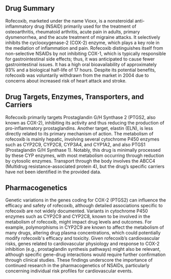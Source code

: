 ## Drug Summary
Rofecoxib, marketed under the name Vioxx, is a nonsteroidal anti-inflammatory drug (NSAID) primarily used for the treatment of osteoarthritis, rheumatoid arthritis, acute pain in adults, primary dysmenorrhea, and the acute treatment of migraine attacks. It selectively inhibits the cyclooxygenase-2 (COX-2) enzyme, which plays a key role in the mediation of inflammation and pain. Rofecoxib distinguishes itself from non-selective NSAIDs by not inhibiting COX-1, which is typically responsible for gastrointestinal side effects; thus, it was anticipated to cause fewer gastrointestinal issues. It has a high oral bioavailability of approximately 93% and a biological half-life of 17 hours. Despite its potential benefits, rofecoxib was voluntarily withdrawn from the market in 2004 due to concerns about increased risk of heart attack and stroke.

## Drug Targets, Enzymes, Transporters, and Carriers
Rofecoxib primarily targets Prostaglandin G/H Synthase 2 (PTGS2, also known as COX-2), inhibiting its activity and thus reducing the production of pro-inflammatory prostaglandins. Another target, elastin (ELN), is less directly related to its primary mechanism of action. The metabolism of rofecoxib is mainly hepatic, involving several cytochrome P450 enzymes such as CYP2C9, CYP2C8, CYP3A4, and CYP1A2, and also PTGS1 (Prostaglandin G/H Synthase 1). Notably, this drug is minimally processed by these CYP enzymes, with most metabolism occurring through reduction by cytosolic enzymes. Transport through the body involves the ABCC4 (Multidrug resistance-associated protein 4), but the drug’s specific carriers have not been identified in the provided data.

## Pharmacogenetics
Genetic variations in the genes coding for COX-2 (PTGS2) can influence the efficacy and safety of rofecoxib, although detailed associations specific to rofecoxib are not widely documented. Variants in cytochrome P450 enzymes such as CYP2C9 and CYP2C8, known to be involved in the metabolism of rofecoxib, might impact drug levels and outcomes. For example, polymorphisms in CYP2C9 are known to affect the metabolism of many drugs, altering drug plasma concentrations, which could potentially modify rofecoxib's efficacy and toxicity. Given rofecoxib’s cardiovascular risks, genes related to cardiovascular physiology and response to COX-2 inhibition (e.g., prostaglandin synthesis pathways) might also be relevant, although specific gene-drug interactions would require further confirmation through clinical studies. These findings underscore the importance of continued research in the pharmacogenetics of NSAIDs, particularly concerning individual risk profiles for cardiovascular events.